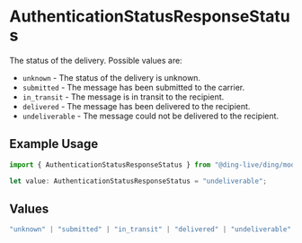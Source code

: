 # AuthenticationStatusResponseStatus

The status of the delivery. Possible values are:
  * `unknown` - The status of the delivery is unknown.
  * `submitted` - The message has been submitted to the carrier.
  * `in_transit` - The message is in transit to the recipient.
  * `delivered` - The message has been delivered to the recipient.
  * `undeliverable` - The message could not be delivered to the recipient.


## Example Usage

```typescript
import { AuthenticationStatusResponseStatus } from "@ding-live/ding/models/components";

let value: AuthenticationStatusResponseStatus = "undeliverable";
```

## Values

```typescript
"unknown" | "submitted" | "in_transit" | "delivered" | "undeliverable"
```